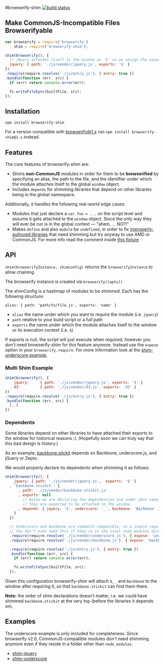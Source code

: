 #browserify-shim [![build status](https://secure.travis-ci.org/thlorenz/browserify-shim.png?branch=master)](http://travis-ci.org/thlorenz/browserify-shim)

## Make CommonJS-Incompatible Files Browserifyable

```js
var browserify = require('browserify')
  , shim = require('browserify-shim');

shim(browserify(), {
  // jQuery attaches itself to the window as '$' so we assign the exports accordingly
  jquery: { path: './js/vendor/jquery.js', exports: '$' }
})
.require(require.resolve('./js/entry.js'), { entry: true })
.bundle(function (err, src) {
  if (err) return console.error(err);

  fs.writeFileSync(builtFile, src);
});
```

## Installation

    npm install browserify-shim

For a version compatible with browserify@1.x run `npm install browserify-shim@1.x` instead.

## Features

The core features of browserify-shim are:

- Shims **non-CommonJS** modules in order for them to be **browserified** by specifying an alias, the path to the file,
  and the identifier under which the module attaches itself to the global `window` object.
- Includes `depends` for  shimming libraries that depend on other libraries being in the global namespace.

Additionally, it handles the following real-world edge cases:

- Modules that just declare a `var foo = ...` on the script level and assume it gets attached to the `window` object.
  Since the only way they will ever be run is in the global context — "ahem, … NO?!"
- Makes `define` and also `module` be `undefined`, in order to fix [improperly-authored
  libraries](https://github.com/mhemesath/r2d3/blob/918bd076e4f980722438b2594d1eba53a522ce75/r2d3.v2.js#L222) that need
  shimming but try anyway to use AMD or CommonJS. For more info read the comment inside [this
  fixture](https://github.com/thlorenz/browserify-shim/blob/master/test/fixtures/shims/lib-with-exports-define-global-problem.js)

## API

`shim(browserifyInstance, shimconfig)` returns the `browserifyInstance` to allow chaining.

The browserify instance is created via `browserify([opts])`

The shimConfig is a hashmap of modules to be shimmed. Each has the following structure:
  
`alias: { path: 'path/to/file.js', exports: 'name' }`

- `alias` the name under which you want to require the module (i.e. `jquery`)
- `path` relative to your build script or a full path
- `exports` the name under which the module attaches itself to the window or its execution context (i.e. `$`)

If exports is null, the script will just execute when required, however you don't need browserify-shim for this feature
anymore. Instead use the `expose` option in your `browserify.require`.
For more information look at the [shim-underscore example](https://github.com/thlorenz/browserify-shim/tree/master/examples/shim-underscore).

### Multi Shim Example

```js
shim(browserify(), {
    jquery:     { path: './js/vendor/jquery.js', exports: '$' }
  , d3:         { path: './js/vendor/d3.js', exports: 'd3' }
})
.require(require.resolve('./js/entry.js'), { entry: true })
.bundle(function (err, src) {
  [..]
})
```


### Dependents

Some libraries depend on other libraries to have attached their exports to the window for historical reasons :(.
(Hopefully soon we can truly say that this bad design is history.)

As an example, [backbone.stickit](http://nytimes.github.com/backbone.stickit/) depends on Backbone, underscore.js,
and jQuery or Zepto.

We would properly declare its dependents when shimming it as follows:

```js
shim(browserify(), {
    jquery: { path: './js/vendor/jquery.js',  exports: '$' }
  , 'backbone.stickit': {
      , path: './js/vendor/backbone.stickit.js'
      , exports: null
        // Below we are declaring the dependencies and under what name/symbol 
        // they are expected to be attached to the window.
      , depends: { jquery: '$', underscore: '_', backbone: 'Backbone' }  
    }
  })

  // Underscore and backbone are commonJS compatible, so a simple require with an `expose` option works.
  // You don't even need this if they're in the usual node_modules directories, instead of `./js/vendor`.
  .require(require.resolve('./js/vendor/underscore.js'), { expose: 'underscore' })
  .require(require.resolve('./js/vendor/backbone.js'), { expose: 'backbone' })

  .require(require.resolve('./js/entry.js'), { entry: true })
  .bundle(function (err, src) {
    if (err) return console.error(err);

    fs.writeFileSync(builtFile, src);
  });
```

Given this configuration browserify-shim will attach `$`, `_` and `Backbone` to the window after requiring it, so that
`backbone.stickit` can find them there.

**Note:** the order of shim declarations doesn't matter, i.e. we could have shimmed `backbone.stickit` at the very top
(before the libraries it depends on).

## Examples
The underscore example is only included for completeness. Since browserify v2.0, CommonJS-compatible modules don't need
shimming anymore even if they reside in a folder other than `node_modules`.

- [shim-jquery](https://github.com/thlorenz/browserify-shim/tree/master/examples/shim-jquery)
- [shim-underscore](https://github.com/thlorenz/browserify-shim/tree/master/examples/shim-underscore)

